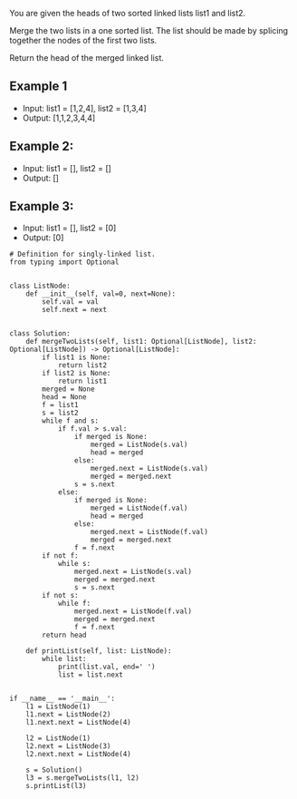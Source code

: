 You are given the heads of two sorted linked lists list1 and list2.

Merge the two lists in a one sorted list. The list should be made by splicing together the nodes of the first two lists.

Return the head of the merged linked list.

## Example 1
- Input: list1 = [1,2,4], list2 = [1,3,4]
- Output: [1,1,2,3,4,4]

## Example 2:
- Input: list1 = [], list2 = []
- Output: []

## Example 3:
- Input: list1 = [], list2 = [0]
- Output: [0]

```
# Definition for singly-linked list.
from typing import Optional


class ListNode:
    def __init__(self, val=0, next=None):
        self.val = val
        self.next = next


class Solution:
    def mergeTwoLists(self, list1: Optional[ListNode], list2: Optional[ListNode]) -> Optional[ListNode]:
        if list1 is None:
            return list2
        if list2 is None:
            return list1
        merged = None
        head = None
        f = list1
        s = list2
        while f and s:
            if f.val > s.val:
                if merged is None:
                    merged = ListNode(s.val)
                    head = merged
                else:
                    merged.next = ListNode(s.val)
                    merged = merged.next
                s = s.next
            else:
                if merged is None:
                    merged = ListNode(f.val)
                    head = merged
                else:
                    merged.next = ListNode(f.val)
                    merged = merged.next
                f = f.next
        if not f:
            while s:
                merged.next = ListNode(s.val)
                merged = merged.next
                s = s.next
        if not s:
            while f:
                merged.next = ListNode(f.val)
                merged = merged.next
                f = f.next
        return head

    def printList(self, list: ListNode):
        while list:
            print(list.val, end=' ')
            list = list.next


if __name__ == '__main__':
    l1 = ListNode(1)
    l1.next = ListNode(2)
    l1.next.next = ListNode(4)

    l2 = ListNode(1)
    l2.next = ListNode(3)
    l2.next.next = ListNode(4)

    s = Solution()
    l3 = s.mergeTwoLists(l1, l2)
    s.printList(l3)

```
